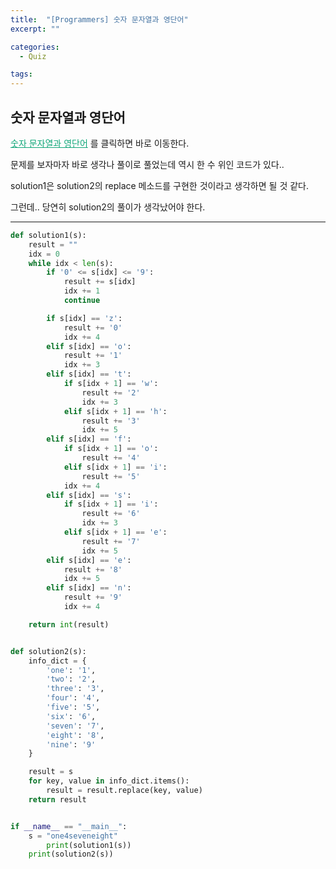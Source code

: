 ```yaml
---
title:  "[Programmers] 숫자 문자열과 영단어"
excerpt: ""

categories:
  - Quiz

tags:
---
```


## 숫자 문자열과 영단어

<a href="https://programmers.co.kr/learn/courses/30/lessons/81301" style="color:#0FA678">숫자 문자열과 영단어</a> 를 클릭하면 바로 이동한다.

문제를 보자마자 바로 생각나 풀이로 풀었는데 역시 한 수 위인 코드가 있다..

solution1은 solution2의 replace 메소드를 구현한 것이라고 생각하면 될 것 같다.

그런데.. 당연히 solution2의 풀이가 생각났어야 한다.

---

```python
def solution1(s):
    result = ""
    idx = 0
    while idx < len(s):
        if '0' <= s[idx] <= '9':
            result += s[idx]
            idx += 1
            continue

        if s[idx] == 'z':
            result += '0'
            idx += 4
        elif s[idx] == 'o':
            result += '1'
            idx += 3
        elif s[idx] == 't':
            if s[idx + 1] == 'w':
                result += '2'
                idx += 3
            elif s[idx + 1] == 'h':
                result += '3'
                idx += 5
        elif s[idx] == 'f':
            if s[idx + 1] == 'o':
                result += '4'
            elif s[idx + 1] == 'i':
                result += '5'
            idx += 4
        elif s[idx] == 's':
            if s[idx + 1] == 'i':
                result += '6'
                idx += 3
            elif s[idx + 1] == 'e':
                result += '7'
                idx += 5
        elif s[idx] == 'e':
            result += '8'
            idx += 5
        elif s[idx] == 'n':
            result += '9'
            idx += 4

    return int(result)


def solution2(s):
    info_dict = {
        'one': '1',
        'two': '2',
        'three': '3',
        'four': '4',
        'five': '5',
        'six': '6',
        'seven': '7',
        'eight': '8',
        'nine': '9'
    }

    result = s
    for key, value in info_dict.items():
        result = result.replace(key, value)
    return result


if __name__ == "__main__":
    s = "one4seveneight"
		print(solution1(s))
    print(solution2(s))
```

 <br>